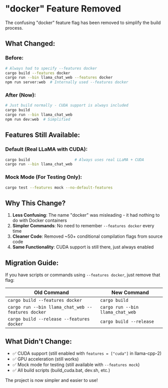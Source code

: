 # "docker" Feature Removed

The confusing "docker" feature flag has been removed to simplify the build process.

## What Changed:

### Before:
```bash
# Always had to specify --features docker
cargo build --features docker
cargo run --bin llama_chat_web --features docker
npm run server:web  # Internally used --features docker
```

### After (Now):
```bash
# Just build normally - CUDA support is always included
cargo build
cargo run --bin llama_chat_web
npm run dev:web  # Simplified
```

## Features Still Available:

### Default (Real LLaMA with CUDA):
```bash
cargo build                    # Always uses real LLaMA + CUDA
cargo run --bin llama_chat_web
```

### Mock Mode (For Testing Only):
```bash
cargo test --features mock --no-default-features
```

## Why This Change?

1. **Less Confusing**: The name "docker" was misleading - it had nothing to do with Docker containers
2. **Simpler Commands**: No need to remember `--features docker` every time
3. **Cleaner Code**: Removed ~50+ conditional compilation flags from source code
4. **Same Functionality**: CUDA support is still there, just always enabled

## Migration Guide:

If you have scripts or commands using `--features docker`, just remove that flag:

| Old Command | New Command |
|-------------|-------------|
| `cargo build --features docker` | `cargo build` |
| `cargo run --bin llama_chat_web --features docker` | `cargo run --bin llama_chat_web` |
| `cargo build --release --features docker` | `cargo build --release` |

## What Didn't Change:

- ✅ CUDA support (still enabled with `features = ["cuda"]` in llama-cpp-2)
- ✅ GPU acceleration (still works)
- ✅ Mock mode for testing (still available with `--features mock`)
- ✅ All build scripts (build_cuda.bat, dev.sh, etc.)

The project is now simpler and easier to use!
